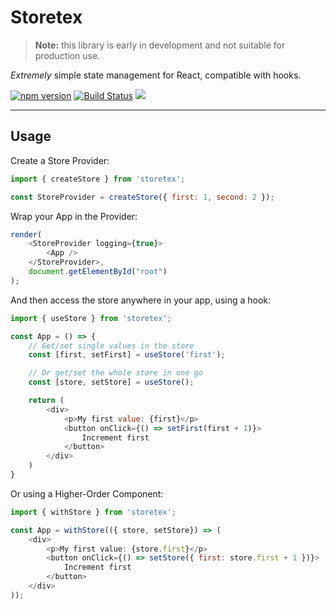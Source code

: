 # Storetex

> **Note:** this library is early in development and not suitable for production use.

*Extremely* simple state management for React, compatible with hooks.

[![npm version](https://img.shields.io/npm/v/storetex.svg?colorB=rgb%28203%2C%2056%2C%2055%29&style=flat-square)](https://www.npmjs.com/package/storetex) [![Build Status](https://img.shields.io/travis/com/gregoryjjb/storetex.svg?style=flat-square)](https://travis-ci.com/gregoryjjb/storetex) ![](https://img.shields.io/npm/l/storetex.svg?style=flat-square)

-----

## Usage

Create a Store Provider:

```javascript
import { createStore } from 'storetex';

const StoreProvider = createStore({ first: 1, second: 2 });
```

Wrap your App in the Provider:

```javascript
render(
    <StoreProvider logging={true}>
        <App />
    </StoreProvider>,
    document.getElementById("root")
);
```

And then access the store anywhere in your app, using a hook:

```javascript
import { useStore } from 'storetex';

const App = () => {
    // Get/set single values in the store
    const [first, setFirst] = useStore('first');

    // Or get/set the whole store in one go
    const [store, setStore] = useStore();

    return (
        <div>
            <p>My first value: {first}</p>
            <button onClick={() => setFirst(first + 1)}>
                Increment first
            </button>
        </div>
    )
}
```

Or using a Higher-Order Component:

```javascript
import { withStore } from 'storetex';

const App = withStore(({ store, setStore}) => (
    <div>
        <p>My first value: {store.first}</p>
        <button onClick={() => setStore({ first: store.first + 1 })}>
            Increment first
        </button>
    </div>
));
```
